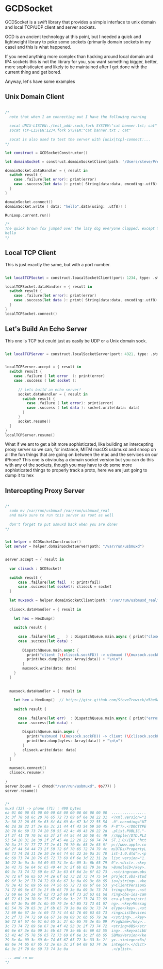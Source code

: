 # GCDSocket

GCDSocket is a swift library that provides a simple interface to unix domain and 
local TCP/UDP client and server sockets.

GCD is an ancient technology at this point, but I needed a quick and lightweight 
library to poke some sockets (primarily domain sockets in my case) and this is what 
happened.

If you need anything more complex than hacking around local domain and IP4 sockets
this is not the library for you, you want something bigger, better, more sophisticated
and likely to be maintained after I get done with the current thing and get bored.


Anyway, let's have some examples


## Unix Domain Client

```swift

/*
  note that when I am connecting out I have the following running
  
  socat UNIX-LISTEN:./test_addr.sock,fork SYSTEM:"cat banner.txt; cat"
  socat TCP-LISTEN:1234,fork SYSTEM:"cat banner.txt ; cat"
 
  socat is also used to test the server with [unix|tcp]-connect:...
*/

let construct = GCDSocketConstructor()

let domainSocket = construct.domainSocketClient(path: "/Users/steve/Projects/UVC/test_addr.sock")

domainSocket.dataHandler = { result in
  switch result {
    case .failure(let error): print(error)
    case .success(let data ): print( String(data:data, encoding:.utf8) ?? "oof" )
  }
}

domainSocket.connect()
domainSocket.write ( data: "hello".data(using: .utf8)! )

RunLoop.current.run()

/*
The quick brown fox jumped over the lazy dog everyone clapped, except the dog, because he was lazy, also I don't think dogs can clap, because you know, hands?
hello
*/

```

## Local TCP Client

This is just exactly the same, but with a port number.

```swift

let localTCPSocket = construct.loacalSocketClient(port: 1234, type: .stream)

localTCPSocket.dataHandler = { result in
  switch result {
    case .failure(let error): print(error)
    case .success(let data ): print( String(data:data, encoding:.utf8) ?? "oof" )
  }
}
localTCPSocket.connect()

```

## Let's Build An Echo Server

This one is TCP but could just as easily be UDP or a Unix domain sock.

```swift

let localTCPServer = construct.localSocketServer(port: 4321, type: .stream)


localTCPServer.accept = { result in
  switch result {
    case .failure ( let error  ): print(error)
    case .success ( let socket ):
      
      // lets build an echo server!
      socket.dataHandler = { result in
        switch result {
          case .failure ( let error): print(error)
          case .success ( let data ): socket.write(data: data)
        }
      }
      socket.resume()
  }
}
localTCPServer.resume()


```

What if we ant to get a bit more sophisticated, like building an intercepting proxy server
so we can, for instance, MITM macOS usbmuxd and snoop on all the fun things that are going 
on between the mac and the services on our iPhone? This one is obvioulsy a domain socket
version but you can do this with any of the sockets, though you may have to do some more
sophisticated things to properly track a proto, here we are just going to dump it to hex

## Intercepting Proxy Server

```swift

/*
  sudo mv /var/run/usbmuxd /var/run/usbmuxd_real
  and make sure to run this server as root as well
  
  don't forget to put usmuxd back when you are done!
*/


let helper = GCDSocketConstructor()
let server = helper.domainSocketServer(path: "/var/run/usbmuxd")


server.accept = { result in
  
  var clisock : GCDSocket!
  
  switch result {
      case .failure(let fail  ): print(fail)
      case .success(let socket): clisock = socket
  }
  
  let muxsock = helper.domainSocketClient(path: "/var/run/usbmuxd_real")
  
  clisock.dataHandler = { result in
    
    let hex = HexDump()
    
    switch result {
      
      case .failure(let _   ) : DispatchQueue.main.async { print("closed muxd: \(clisock.sockFD)") }
      case .success(let data) :
        
        DispatchQueue.main.async {
          print("client (\(clisock.sockFD)) -> usbmuxd (\(muxsock.sockFD)) : \(data.count) bytes")
          print(hex.dump(bytes: Array(data)) + "\n\n")
        }
        muxsock.write(data: data)
    }
  }
  
  
  muxsock.dataHandler = { result in
    
    let hex = HexDump()  // https://gist.github.com/SteveTrewick/d5be84b6125de321d035fa9497134856
    
    switch result {
      
      case .failure(let err)  : DispatchQueue.main.async { print("error: \(err)") }
      case .success(let data) :
      
        DispatchQueue.main.async {
          print("usbmuxd (\(muxsock.sockFD)) -> client (\(clisock.sockFD)) : \(data.count) bytes")
          print(hex.dump(bytes: Array(data)) + "\n\n")
        }
        clisock.write(data: data)
    }
  }
  
  muxsock.connect()
  clisock.resume()
  
}
server.bound = { chmod("/var/run/usbmuxd", 0o777) }
server.resume()


/*
muxd (32) -> phone (71) : 490 bytes
ea 01 00 00 01 00 00 00 08 00 00 00 06 00 00 00  ................
3c 3f 78 6d 6c 20 76 65 72 73 69 6f 6e 3d 22 31  <?xml.version="1
2e 30 22 20 65 6e 63 6f 64 69 6e 67 3d 22 55 54  .0".encoding="UT
46 2d 38 22 3f 3e 0a 3c 21 44 4f 43 54 59 50 45  F-8"?>.<!DOCTYPE
20 70 6c 69 73 74 20 50 55 42 4c 49 43 20 22 2d  .plist.PUBLIC."-
2f 2f 41 70 70 6c 65 2f 2f 44 54 44 20 50 4c 49  //Apple//DTD.PLI
53 54 20 31 2e 30 2f 2f 45 4e 22 20 22 68 74 74  ST.1.0//EN"."htt
70 3a 2f 2f 77 77 77 2e 61 70 70 6c 65 2e 63 6f  p://www.apple.co
6d 2f 44 54 44 73 2f 50 72 6f 70 65 72 74 79 4c  m/DTDs/PropertyL
69 73 74 2d 31 2e 30 2e 64 74 64 22 3e 0a 3c 70  ist-1.0.dtd">.<p
6c 69 73 74 20 76 65 72 73 69 6f 6e 3d 22 31 2e  list.version="1.
30 22 3e 0a 3c 64 69 63 74 3e 0a 09 3c 6b 65 79  0">.<dict>..<key
3e 42 75 6e 64 6c 65 49 44 3c 2f 6b 65 79 3e 0a  >BundleID</key>.
09 3c 73 74 72 69 6e 67 3e 63 6f 6d 2e 6f 62 73  .<string>com.obs
70 72 6f 6a 65 63 74 2e 6f 62 73 2d 73 74 75 64  project.obs-stud
69 6f 3c 2f 73 74 72 69 6e 67 3e 0a 09 3c 6b 65  io</string>..<ke
79 3e 43 6c 69 65 6e 74 56 65 72 73 69 6f 6e 53  y>ClientVersionS
74 72 69 6e 67 3c 2f 6b 65 79 3e 0a 09 3c 73 74  tring</key>..<st
72 69 6e 67 3e 6f 62 73 2d 69 6f 73 2d 63 61 6d  ring>obs-ios-cam
65 72 61 2d 70 6c 75 67 69 6e 3c 2f 73 74 72 69  era-plugin</stri
6e 67 3e 0a 09 3c 6b 65 79 3e 4d 65 73 73 61 67  ng>..<key>Messag
65 54 79 70 65 3c 2f 6b 65 79 3e 0a 09 3c 73 74  eType</key>..<st
72 69 6e 67 3e 4c 69 73 74 44 65 76 69 63 65 73  ring>ListDevices
3c 2f 73 74 72 69 6e 67 3e 0a 09 3c 6b 65 79 3e  </string>..<key>
50 72 6f 67 4e 61 6d 65 3c 2f 6b 65 79 3e 0a 09  ProgName</key>..
3c 73 74 72 69 6e 67 3e 4f 42 53 3c 2f 73 74 72  <string>OBS</str
69 6e 67 3e 0a 09 3c 6b 65 79 3e 6b 4c 69 62 55  ing>..<key>kLibU
53 42 4d 75 78 56 65 72 73 69 6f 6e 3c 2f 6b 65  SBMuxVersion</ke
79 3e 0a 09 3c 69 6e 74 65 67 65 72 3e 33 3c 2f  y>..<integer>3</
69 6e 74 65 67 65 72 3e 0a 3c 2f 64 69 63 74 3e  integer>.</dict>
0a 3c 2f 70 6c 69 73 74 3e 0a                    .</plist>.

... and so on
*/
```
